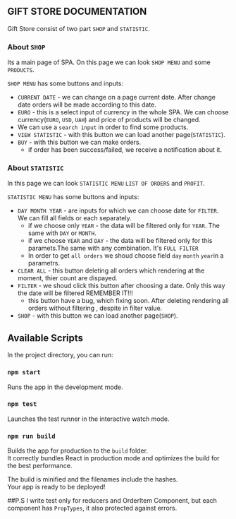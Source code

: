 
## GIFT STORE DOCUMENTATION

Gift Store consist of two part `SHOP` and `STATISTIC`.


### About `SHOP`

Its a main page of SPA. On this page we can look `SHOP MENU` and some `PRODUCTS`.

`SHOP MENU` has some buttons and inputs:

- `CURRENT DATE` - we can change on a page current date. After change date orders will be made according to this date.
- `EURO` - this is a select input of currency in the whole SPA. We can choose currency(`EURO`, `USD`, `UAH`) and price of products will be changed.
- We can use a `search input` in order to find some products.
- `VIEW STATISTIC` - with this button we can load another page(`STATISTIC`).
- `BUY` - with this button we can make orders.
   * if order has been success/failed, we receive a notification about it.
   
   
 ### About `STATISTIC`
 
 In this page we can look `STATISTIC MENU` `LIST OF ORDERS` and `PROFIT`.
 
 
 `STATISTIC MENU` has some buttons and inputs:

- `DAY MONTH YEAR`  - are inputs for which we can choose date for `FILTER`. We can fill all fields or each separately.
  * if we choose only `YEAR` - the data will be filtered only for `YEAR`. The same with `DAY` or `MONTH`.
  * if we choose `YEAR` and `DAY` - the data will be filtered only for this paramets.The same with any combination. It's `FULL FILTER`
  * In order to get `all orders` we shoud choose field `day` `month` `year`in a parametrs.
- `CLEAR ALL` - this button deleting all orders which rendering at the moment, thier count are dispayed.
- `FILTER` - we shoud click this button after choosing a date. Only this way the date will be filtered REMEMBER IT!!! 
   * this button have a bug, which fixing soon. After deleting rendering all orders without filtering , despite in filter value.  
- `SHOP` - with this button we can load another page(`SHOP`).  
  
  
## Available Scripts

In the project directory, you can run:

### `npm start`

Runs the app in the development mode.<br>

### `npm test`

Launches the test runner in the interactive watch mode.<br>

### `npm run build`

Builds the app for production to the `build` folder.<br>
It correctly bundles React in production mode and optimizes the build for the best performance.

The build is minified and the filenames include the hashes.<br>
Your app is ready to be deployed!

  
 ##P.S
 I write test only for reducers and OrderItem Component, but each component has `PropTypes`, it also protected against errors.
 
